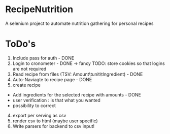 # RecipeNutrition
A selenium project to automate nutrition gathering for personal recipes


# ToDo's

1. Include pass for auth - DONE
2. Login to cronometer - DONE
	-> fancy TODO: store cookies so that logins are not required
3. Read recipe from files (TSV: Amount\tunit\tIngredient) - DONE
4. Auto-Naviagte to recipe page - DONE
5. create recipe
  - Add ingredients for the selected recipe with amounts - DONE
  - user verification : is that what you wanted
  - possibility to correct
 4. export per serving as csv
 5. render csv to html (maybe user specific)
 6. Write parsers for backend to csv input!
